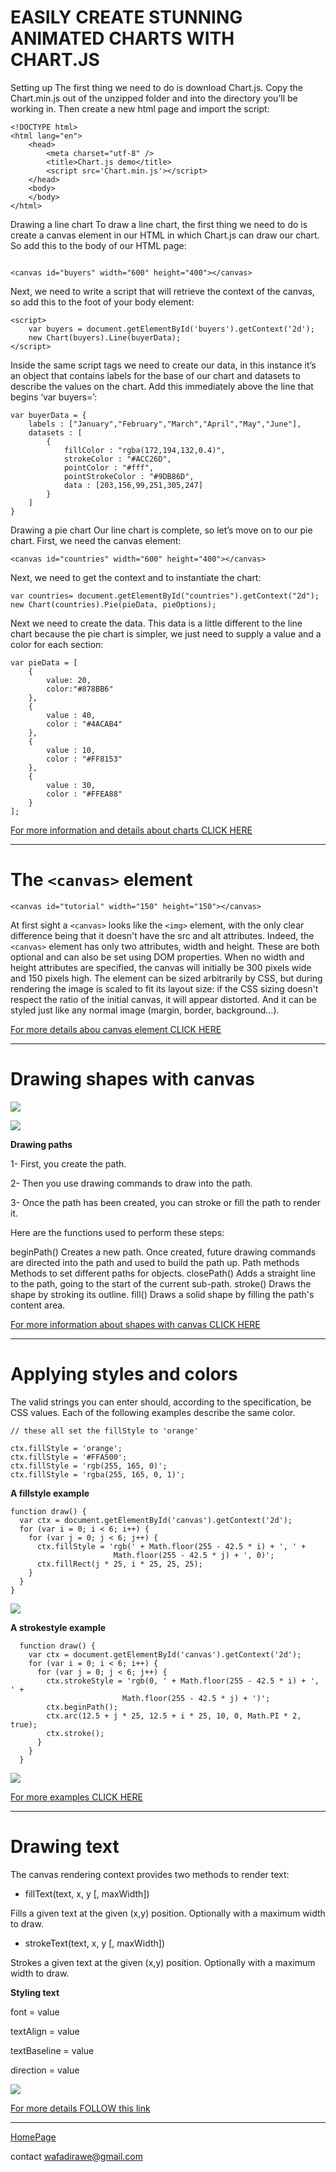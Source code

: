 # EASILY CREATE STUNNING ANIMATED CHARTS WITH CHART.JS

Setting up
The first thing we need to do is download Chart.js. Copy the Chart.min.js out of the unzipped folder and into the directory you’ll be working in. Then create a new html page and import the script:


``` 
<!DOCTYPE html>
<html lang="en">
    <head>
        <meta charset="utf-8" />
        <title>Chart.js demo</title>
        <script src='Chart.min.js'></script>
    </head>
    <body>
    </body>
</html>
```

Drawing a line chart
To draw a line chart, the first thing we need to do is create a canvas element in our HTML in which Chart.js can draw our chart. So add this to the body of our HTML page:

```

<canvas id="buyers" width="600" height="400"></canvas>

```


Next, we need to write a script that will retrieve the context of the canvas, so add this to the foot of your body element:

```
<script>
    var buyers = document.getElementById('buyers').getContext('2d');
    new Chart(buyers).Line(buyerData);
</script>
```

Inside the same script tags we need to create our data, in this instance it’s an object that contains labels for the base of our chart and datasets to describe the values on the chart. Add this immediately above the line that begins ‘var buyers=’:


```
var buyerData = {
	labels : ["January","February","March","April","May","June"],
	datasets : [
		{
			fillColor : "rgba(172,194,132,0.4)",
			strokeColor : "#ACC26D",
			pointColor : "#fff",
			pointStrokeColor : "#9DB86D",
			data : [203,156,99,251,305,247]
		}
	]
}
```

Drawing a pie chart
Our line chart is complete, so let’s move on to our pie chart. First, we need the canvas element:

```
<canvas id="countries" width="600" height="400"></canvas>
```

Next, we need to get the context and to instantiate the chart:

```
var countries= document.getElementById("countries").getContext("2d");
new Chart(countries).Pie(pieData, pieOptions);
```

Next we need to create the data. This data is a little different to the line chart because the pie chart is simpler, we just need to supply a value and a color for each section:

```
var pieData = [
	{
		value: 20,
		color:"#878BB6"
	},
	{
		value : 40,
		color : "#4ACAB4"
	},
	{
		value : 10,
		color : "#FF8153"
	},
	{
		value : 30,
		color : "#FFEA88"
	}
];
```

[For more information and details about charts CLICK HERE](https://www.webdesignerdepot.com/2013/11/easily-create-stunning-animated-charts-with-chart-js/)


***

# The `<canvas>` element

```
<canvas id="tutorial" width="150" height="150"></canvas>
```

At first sight a `<canvas>` looks like the `<img>` element, with the only clear difference being that it doesn't have the src and alt attributes. Indeed, the `<canvas>` element has only two attributes, width and height. These are both optional and can also be set using DOM properties. When no width and height attributes are specified, the canvas will initially be 300 pixels wide and 150 pixels high. The element can be sized arbitrarily by CSS, but during rendering the image is scaled to fit its layout size: if the CSS sizing doesn't respect the ratio of the initial canvas, it will appear distorted. And it can be styled just like any normal image (margin, border, background…).


[For more details abou canvas element CLICK HERE](https://developer.mozilla.org/en-US/docs/Web/API/Canvas_API/Tutorial/Basic_usage)

***

# Drawing shapes with canvas

![](https://developer.mozilla.org/en-US/docs/Web/API/Canvas_API/Tutorial/Drawing_shapes/canvas_default_grid.png)


![](https://mdn.mozillademos.org/files/245/Canvas_rect.png)


**Drawing paths**



1- First, you create the path.

2- Then you use drawing commands to draw into the path.

3- Once the path has been created, you can stroke or fill the path to render it.


Here are the functions used to perform these steps:

beginPath()
Creates a new path. Once created, future drawing commands are directed into the path and used to build the path up.
Path methods
Methods to set different paths for objects.
closePath()
Adds a straight line to the path, going to the start of the current sub-path.
stroke()
Draws the shape by stroking its outline.
fill()
Draws a solid shape by filling the path's content area.


[For more information about shapes with canvas CLICK HERE](https://developer.mozilla.org/en-US/docs/Web/API/Canvas_API/Tutorial/Drawing_shapes)

***

# Applying styles and colors

The valid strings you can enter should, according to the specification, be CSS <color> values. Each of the following examples describe the same color.

```
// these all set the fillStyle to 'orange'

ctx.fillStyle = 'orange';
ctx.fillStyle = '#FFA500';
ctx.fillStyle = 'rgb(255, 165, 0)';
ctx.fillStyle = 'rgba(255, 165, 0, 1)';
```

**A fillstyle example**
```
function draw() {
  var ctx = document.getElementById('canvas').getContext('2d');
  for (var i = 0; i < 6; i++) {
    for (var j = 0; j < 6; j++) {
      ctx.fillStyle = 'rgb(' + Math.floor(255 - 42.5 * i) + ', ' +
                       Math.floor(255 - 42.5 * j) + ', 0)';
      ctx.fillRect(j * 25, i * 25, 25, 25);
    }
  }
}
```

![](https://mdn.mozillademos.org/files/5417/Canvas_fillstyle.png)


**A strokestyle example**

```
  function draw() {
    var ctx = document.getElementById('canvas').getContext('2d');
    for (var i = 0; i < 6; i++) {
      for (var j = 0; j < 6; j++) {
        ctx.strokeStyle = 'rgb(0, ' + Math.floor(255 - 42.5 * i) + ', ' +
                         Math.floor(255 - 42.5 * j) + ')';
        ctx.beginPath();
        ctx.arc(12.5 + j * 25, 12.5 + i * 25, 10, 0, Math.PI * 2, true);
        ctx.stroke();
      }
    }
  }
  ```

  ![](https://mdn.mozillademos.org/files/253/Canvas_strokestyle.png)

  [For more examples CLICK HERE](https://developer.mozilla.org/en-US/docs/Web/API/Canvas_API/Tutorial/Applying_styles_and_colors)

  ***

  # Drawing text

The canvas rendering context provides two methods to render text:

* fillText(text, x, y [, maxWidth])

Fills a given text at the given (x,y) position. Optionally with a maximum width to draw.

* strokeText(text, x, y [, maxWidth])

Strokes a given text at the given (x,y) position. Optionally with a maximum width to draw.

**Styling text**

font = value

textAlign = value

textBaseline = value

direction = value

![](https://developer.mozilla.org/en-US/docs/Web/API/Canvas_API/Tutorial/Drawing_text/baselines.png)

[For more details FOLLOW this link](https://developer.mozilla.org/en-US/docs/Web/API/Canvas_API/Tutorial/Drawing_text#styling_text)

***

[HomePage](https://wafaankoush99.github.io/Reading-Notes/READMEcode201.html)  


contact wafadirawe@gmail.com



